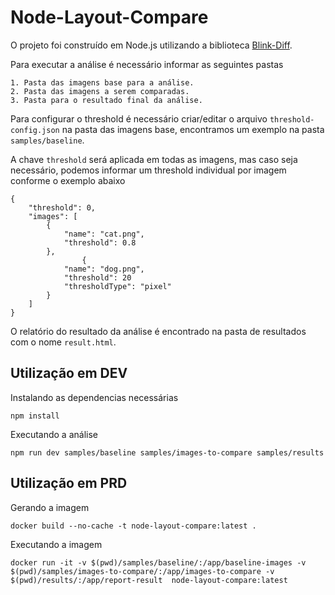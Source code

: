 # Node-Layout-Compare

O projeto foi construído em Node.js utilizando a biblioteca [Blink-Diff](https://github.com/yahoo/blink-diff).

Para executar a análise é necessário informar as seguintes pastas
```
1. Pasta das imagens base para a análise.
2. Pasta das imagens a serem comparadas.
3. Pasta para o resultado final da análise.
```

Para configurar o threshold é necessário criar/editar o arquivo `threshold-config.json` na pasta das imagens base, encontramos um exemplo na pasta `samples/baseline`.

A chave `threshold` será aplicada em todas as imagens, mas caso seja necessário, podemos informar um threshold individual por imagem conforme o exemplo abaixo
```
{
    "threshold": 0,
    "images": [
        {
            "name": "cat.png",
            "threshold": 0.8
        },
                {
            "name": "dog.png",
            "threshold": 20
            "thresholdType": "pixel"
        }
    ]
}
```

O relatório do resultado da análise é encontrado na pasta de resultados com o nome `result.html`.

## Utilização em DEV
Instalando as dependencias necessárias
```
npm install
```
Executando a análise 
```
npm run dev samples/baseline samples/images-to-compare samples/results    
```

## Utilização em PRD
Gerando a imagem
```
docker build --no-cache -t node-layout-compare:latest .
```
Executando a imagem
```
docker run -it -v $(pwd)/samples/baseline/:/app/baseline-images -v $(pwd)/samples/images-to-compare/:/app/images-to-compare -v $(pwd)/results/:/app/report-result  node-layout-compare:latest
```